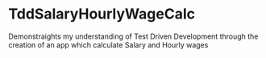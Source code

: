 # TddSalaryHourlyWageCalc
Demonstraights my understanding of Test Driven Development through the creation of an app which calculate Salary and Hourly wages
